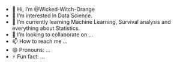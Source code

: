 - 👋 Hi, I’m @Wicked-Witch-Orange
- 👀 I’m interested in Data Science.
- 🌱 I’m currently learning Machine Learning, Survival analysis and everything about Statistics. 
- 💞️ I’m looking to collaborate on ...
- 📫 How to reach me ...
- 😄 Pronouns: ...
- ⚡ Fun fact: ...

<!---
Wicked-Witch-Orange/Wicked-Witch-Orange is a ✨ special ✨ repository because its `README.md` (this file) appears on your GitHub profile.
You can click the Preview link to take a look at your changes.
--->
